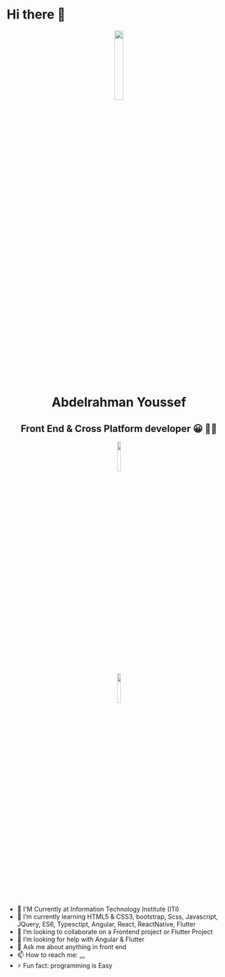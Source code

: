 # Hi there 👋

<p align="center"><a href="https://www.facebook.com/photo/?fbid=1566731573710158&set=a.106959486354048" target="_blank"><img src="" width="20%"></a></p>

<h1 align="center">Abdelrahman Youssef</h1>
<h2 align="center">Front End & Cross Platform developer 😀 👨‍💻</h2>



<p align="center"><a href="https://www.linkedin.com/in/abdelrahman-youssef/" target="_blank"><img src="https://logos-world.net/wp-content/uploads/2020/05/Linkedin-Logo-700x394.png" width="13%"></a></p>

<p align="center"><a href="https://www.facebook.com/abdo.aswani.2000/" target="_blank"><img src="https://upload.wikimedia.org/wikipedia/commons/thumb/7/7c/Facebook_New_Logo_%282015%29.svg/1280px-Facebook_New_Logo_%282015%29.svg.png" width="13%" border-reduis="5px"></a></p>



- 🔭 I'M Currently at Information Technology Institute (ITI) 
- 🌱 I’m currently learning HTML5 & CSS3, bootstrap, Scss, Javascript, JQuery, ES6, Typesctipt, Angular, React, ReactNative, Flutter
- 👯 I’m looking to collaborate on a Frontend project or Flutter Project
- 🤔 I’m looking for help with Angular & Flutter
- 💬 Ask me about anything in front end
- 📫 How to reach me: [...](https://www.linkedin.com/in/abdelrahman-youssef/)
- ⚡ Fun fact: programming is Easy





